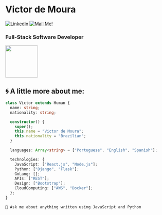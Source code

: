 # Victor de Moura

[![Linkedin](https://img.shields.io/badge/-Connect-blue?style=flat-square&logo=Linkedin&logoColor=white&link=https://www.linkedin.com/in/arthur-andrade-fullstack-dev/)](https://www.linkedin.com/in/victordmouraal/)
[![Mail Me!](https://img.shields.io/badge/-Contact%20Me!-c14438?style=flat-square&logo=Gmail&logoColor=white&link=mailto:arthur.diegoo@hotmail.com)](mailto:mouramvictor@gmail.com)

### Full-Stack Software Developer

<img src="https://media3.giphy.com/media/2IudUHdI075HL02Pkk/giphy.gif?cid=ecf05e47mppfcwtj11xk1p3qefgiywl2k75eu0yquetepybk&ep=v1_gifs_search&rid=giphy.gif&ct=g" width="100" height="100" />

## 🌀 A little more about me:

```typescript
class Victor extends Human {
  name: string;
  nationality: string;

  constructor() {
    super();
    this.name = "Victor de Moura";
    this.nationality = "Brazilian";
  }

  languages: Array<string> = ["Portuguese", "English", "Spanish"];

  technologies: {
    JavaScript: ["React.js", "Node.js"];
    Python: ["Django", "Flask"];
    GoLang: [];
    APIs: ["REST"];
    Design: ["Bootstrap"];
    CloudComputing: ["AWS", "Docker"];
  };
}
```

`💬 Ask me about anything written using JavaScript and Python`
